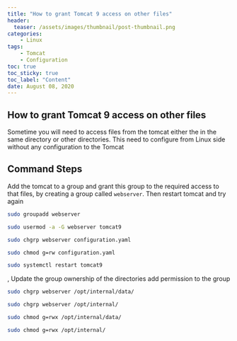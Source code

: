 ```yaml
---
title: "How to grant Tomcat 9 access on other files"
header:
  teaser: /assets/images/thumbnail/post-thumbnail.png
categories:
    - Linux
tags:
    - Tomcat
    - Configuration
toc: true
toc_sticky: true
toc_label: "Content"
date: August 08, 2020
---
```


## How to grant Tomcat 9 access on other files

Sometime you will need to access files from the tomcat either the in the same directory or other directories. This need to configure from Linux side without any configuration to the Tomcat 

## Command Steps

Add the tomcat to a group and grant this group to the required access to that files, by creating a group called `webserver`. Then restart tomcat and try again

```sh
sudo groupadd webserver
```

```sh
sudo usermod -a -G webserver tomcat9
```

```sh
sudo chgrp webserver configuration.yaml
```

```sh
sudo chmod g=rw configuration.yaml
```

```sh
sudo systemctl restart tomcat9
```

, Update the group ownership of the directories add permission to the group

```sh
sudo chgrp webserver /opt/internal/data/
```

```sh
sudo chgrp webserver /opt/internal/
```

```sh
sudo chmod g=rwx /opt/internal/data/
```

```sh
sudo chmod g=rwx /opt/internal/
```